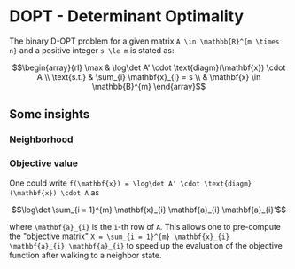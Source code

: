 # DOPT - Determinant Optimality

The binary D-OPT problem for a given matrix ``A \in \mathbb{R}^{m \times n}`` and a positive
integer ``s \le m`` is stated as:

```math
\begin{array}{rl}
       \max & \log\det A' \cdot \text{diagm}(\mathbf{x}) \cdot A \\
\text{s.t.} & \sum_{i} \mathbf{x}_{i} = s \\
            & \mathbf{x} \in \mathbb{B}^{m}
\end{array}
```

## Some insights

### Neighborhood

### Objective value

One could write ``f(\mathbf{x}) = \log\det A' \cdot \text{diagm}(\mathbf{x}) \cdot A`` as

```math
\log\det \sum_{i = 1}^{m} \mathbf{x}_{i} \mathbf{a}_{i} \mathbf{a}_{i}'
```

where ``\mathbf{a}_{i}`` is the ``i``-th row of ``A``.
This allows one to pre-compute the "objective matrix" ``X = \sum_{i = 1}^{m} \mathbf{x}_{i} \mathbf{a}_{i} \mathbf{a}_{i}`` to speed up the evaluation of the objective function after walking to a neighbor state.